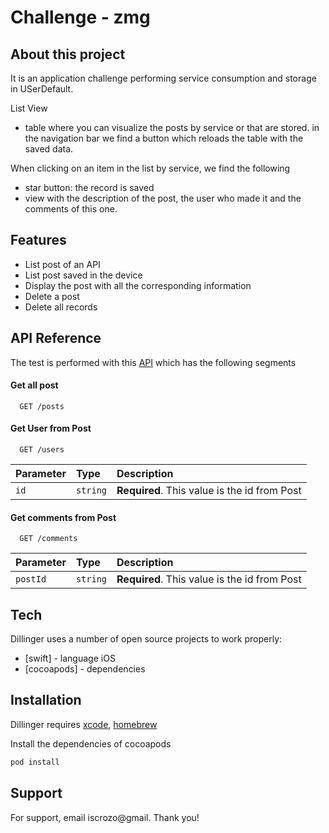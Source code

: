 # Challenge - zmg

## About this project

It is an application challenge performing service consumption and storage in USerDefault.

List View
* table where you can visualize the posts by service or that are stored.
in the navigation bar we find a button which reloads the table with the saved data.

When clicking on an item in the list by service, we find the following
* star button: the record is saved
* view with the description of the post, the user who made it and the comments of this one.

## Features

- List post of an API
- List post saved in the device
- Display the post with all the corresponding information
- Delete a post
- Delete all records

## API Reference
The test is performed with this [API](https://jsonplaceholder.typicode.com//) which has the following segments

#### Get all post

```http
  GET /posts
```
#### Get User from Post
```http
  GET /users
```

| Parameter | Type     | Description                |
| :-------- | :------- | :------------------------- |
| `id` | `string` | **Required**. This value is the id from Post |

#### Get comments from Post

```http
  GET /comments
```

| Parameter | Type     | Description                       |
| :-------- | :------- | :-------------------------------- |
| `postId`      | `string` | **Required**. This value is the id from Post |



## Tech

Dillinger uses a number of open source projects to work properly:

- [swift] - language iOS
- [cocoapods] - dependencies


## Installation

Dillinger requires [xcode](https://developer.apple.com/xcode//), [homebrew](https://formulae.brew.sh/formula/cocoapods)

Install the dependencies of cocoapods

```sh
pod install
```

## Support

For support, email iscrozo@gmail. Thank you!
